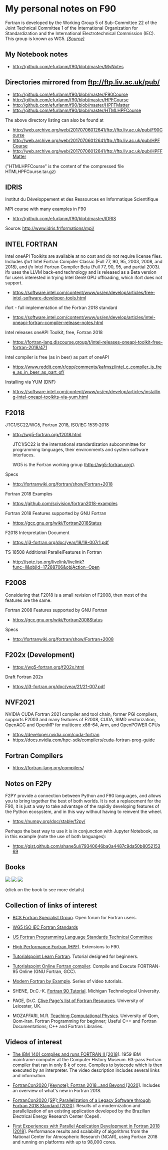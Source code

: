 # My personal notes on F90

Fortran is developed by the Working Group 5 of Sub-Committee 22 of the Joint Technical Committee 1 of the International Organization for Standardization and the International Electrotechnical Commission (IEC). This group is known as WG5. [_(Source)_](https://gcc.gnu.org/onlinedocs/gfortran/Fortran-2008-status.html)



## My Notebook notes

* http://github.com/efurlanm/f90/blob/master/MyNotes



## Directories mirrored from ftp://ftp.liv.ac.uk/pub/

* http://github.com/efurlanm/f90/blob/master/F90Course
* http://github.com/efurlanm/f90/blob/master/HPFCourse
* http://github.com/efurlanm/f90/blob/master/HPFFMatter
* http://github.com/efurlanm/f90/blob/master/HTMLHPFCourse

The above directory listing can also be found at

* http://web.archive.org/web/20170706012641/ftp://ftp.liv.ac.uk/pub/F90Course
* http://web.archive.org/web/20170706012641/ftp://ftp.liv.ac.uk/pub/HPFCourse
* http://web.archive.org/web/20170706012641/ftp://ftp.liv.ac.uk/pub/HPFFMatter

("HTMLHPFCourse" is the content of the compressed file HTMLHPFCourse.tar.gz)



## IDRIS

Institut du Développement et des Ressources en Informatique Scientifique

MPI course with many examples in F90

* http://github.com/efurlanm/f90/blob/master/IDRIS

Source: http://www.idris.fr/formations/mpi/



## INTEL FORTRAN

Intel oneAPI Toolkits are available at no cost and do not require license files. Includes _ifort_ Intel Fortran Compiler Classic (Full 77, 90, 95, 2003, 2008, and 2018), and _ifx_ Intel Fortran Compiler Beta (Full 77, 90, 95, and partial 2003). ifx uses the LLVM back-end technology and is released as a Beta version for users interested in trying Intel Gen9 GPU offloading, which ifort does not support.

* https://software.intel.com/content/www/us/en/develop/articles/free-intel-software-developer-tools.html

ifort - full implementation of the Fortran 2018 standard

* https://software.intel.com/content/www/us/en/develop/articles/intel-oneapi-fortran-compiler-release-notes.html

Intel releases oneAPI Toolkit, free, Fortran 2018

* https://fortran-lang.discourse.group/t/intel-releases-oneapi-toolkit-free-fortran-2018/471

Intel compiler is free (as in beer) as part of oneAPI

* https://www.reddit.com/r/cpp/comments/kafmsz/intel_c_compiler_is_free_as_in_beer_as_part_of/

Installing via YUM (DNF)

* https://software.intel.com/content/www/us/en/develop/articles/installing-intel-oneapi-toolkits-via-yum.html



## F2018

JTC1/SC22/WG5, Fortran 2018, ISO/IEC 1539:2018

* http://wg5-fortran.org/f2018.html

    JTC1/SC22 is the international standardization subcommittee for programming languages, their environments and system software interfaces.

    WG5 is the Fortran working group (http://wg5-fortran.org/).

Specs

* http://fortranwiki.org/fortran/show/Fortran+2018

Fortran 2018 Examples

* https://github.com/scivision/fortran2018-examples

Fortran 2018 Features supported by GNU Fortran

* https://gcc.gnu.org/wiki/Fortran2018Status

F2018 Interpretation Document

* https://j3-fortran.org/doc/year/18/18-007r1.pdf

TS 18508 Additional ParallelFeatures in Fortran

* http://isotc.iso.org/livelink/livelink?func=ll&objId=17288706&objAction=Open




## F2008

Considering that F2018 is a small revision of F2008, then most of the features are the same.

Fortran 2008 Features supported by GNU Fortran

* https://gcc.gnu.org/wiki/Fortran2008Status

Specs

* http://fortranwiki.org/fortran/show/Fortran+2008



## F202x (Development)

* https://wg5-fortran.org/f202x.html

Draft Fortran 202x

* https://j3-fortran.org/doc/year/21/21-007.pdf



## NVF2021

NVIDIA CUDA Fortran 2021 compiler and tool chain, former PGI compilers, supports F2003 and many features of F2008, CUDA, SIMD vectorization, OpenACC and OpenMP for multicore x86-64, Arm, and OpenPOWER CPUs

* https://developer.nvidia.com/cuda-fortran
* https://docs.nvidia.com/hpc-sdk/compilers/cuda-fortran-prog-guide



## Fortran Compilers

* https://fortran-lang.org/compilers/


## Notes on F2Py

F2PY provide a connection between Python and F90 languages, and allows you to bring together the best of both worlds. It is not a replacement for the F90, it is just a way to take advantage of the rapidly developing features of the Python ecosystem, and in this way without having to reinvent the wheel.

* https://numpy.org/doc/stable/f2py/

Perhaps the best way to use it is in conjunction with Jupyter Notebook, as in this example (note the use of both languages): 

* https://gist.github.com/shane5ul/79340646ba0a4487c9da50b805215369



## Books

[![](https://raw.githubusercontent.com/efurlanm/f90/master/img/ray2020.jpg)](https://www.google.com.br/books/edition/Fortran_2018_with_Parallel_Programming/_natDwAAQBAJ)
[![](https://raw.githubusercontent.com/efurlanm/f90/master/img/cohen2018.jpg)](https://www.google.com.br/books/edition/Modern_Fortran_Explained/sB1rDwAAQBAJ)
[![](https://raw.githubusercontent.com/efurlanm/f90/master/img/chapman2017.jpg)](https://www.google.com.br/books/edition/FORTRAN_FOR_SCIENTISTS_ENGINEERS/OQhBMQAACAAJ)

(click on the book to see more details)



## Collection of links of interest

* [BCS Fortran Specialist Group](https://fortran.bcs.org/). Open forum for Fortran users.

* [WG5 ISO IEC Fortran Standards](https://wg5-fortran.org/)

* [US Fortran Programming Language Standards Technical Committee](https://j3-fortran.org/)

* [High Performance Fortran (HPF)](https://www.netlib.org/hpf/index.html). Extensions to F90.

* [Tutorialspoint Learn Fortran](https://www.tutorialspoint.com/fortran/). Tutorial designed for beginners.

* [Tutorialspoint Online Fortran compiler](https://www.tutorialspoint.com/compile_fortran_online.php). Compile and Execute FORTRAN-95 Online (GNU Fortran, GCC).

* [Modern Fortran by Example](https://www.youtube.com/user/hexafoil/videos). Series of video tutorials.

* SHENE, Dr.C.-K. [Fortran 90 Tutorial](https://pages.mtu.edu/~shene/COURSES/cs201/NOTES/fortran.html). Michigan Technological University.

* PAGE, Dr.C. [Clive Page's list of Fortran Resources](https://www.star.le.ac.uk/~cgp/fortran.html). University of Leicester, UK.

* MOZAFFARI, M.R. [Teaching Computational Physics](http://www.alum.sharif.ir/~reza_mozaffari/Teaching_computational_physics.html). University of Qom, Qom-Iran. Fortran Programming for beginner; Useful C++ and Fortran Documentations; C++ and Fortran Libraries.



## Videos of interest

* [The IBM 1401 compiles and runs FORTRAN II [2018]](https://youtu.be/uFQ3sajIdaM). 1959 IBM mainframe computer at the Computer History Museum. 63-pass Fortran compiler that ran in only 8 k of core. Compiles to bytecode which is then executed by an interpreter. The video description includes several links and information.

* [FortranCon2020 [Keynote]: Fortran 2018...and Beyond [2020]](https://youtu.be/mn8QMp6J3R0). Includes an overview of what's new in Fortran 2018.

* [FortranCon2020 [SP]: Parallelization of a Legacy Software through Fortran 2018 Standard [2020]](https://youtu.be/ib4ZZ7xJwJk). Results of a modernization and parallelization of an existing application developed by the Brazilian Electrical Energy Research Center (Cepel).

* [First Experiences with Parallel Application Development in Fortran 2018 [2018]](https://youtu.be/01-ez4v4YPc). Performance results and scalability of algorithms from the National Center for Atmospheric Research (NCAR), using Fortran 2018 and running on platforms with up to 98,000 cores.
